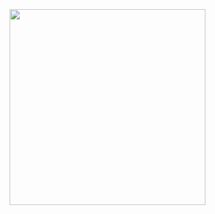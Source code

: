 <div id="header" align="center">
  <img src="https://media.giphy.com/media/UvPvsX9oMlMWs/giphy.gif" width="350"/>
</div>
